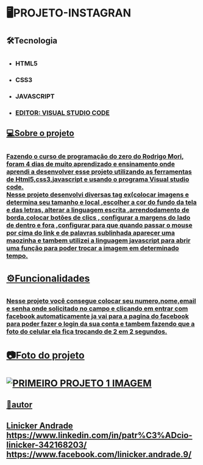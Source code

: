 # 🖥️PROJETO-INSTAGRAN
<div>
<h2>🛠️Tecnologia<h2>
  </div>
  
  * <h3>HTML5<h3>
  * <h3>CSS3<h3>
  * <h3>JAVASCRIPT<h3>
  * <h3><U>EDITOR<u/>: VISUAL STUDIO CODE<h3>
  <div>
  <h2>💻Sobre o projeto<h2>
    </div>
 <p><h3>Fazendo o curso de programação do zero do Rodrigo Mori, foram 4 dias de muito aprendizado e ensinamento onde aprendi a desenvolver esse projeto utilizando as ferramentas de Html5,css3,javascript e usando o programa Visual studio code.<br>Nesse projeto desenvolvi diversas tag ex(colocar imagens e determina seu tamanho e local ,escolher a cor do fundo da tela e das letras, alterar a linguagem escrita ,arrendodamento de borda,colocar botões de clics , configurar a margens do lado de dentro e fora ,configurar para que quando passar o mouse por cima do link e de palavras sublinhada aparecer uma maozinha e tambem utilizei a linguagem javascript para abrir uma função para poder trocar a imagem em determinado tempo.<h3></p>
    <div>
      <h2>⚙️Funcionalidades<h2>
        </div>
        <h3>Nesse projeto você consegue colocar seu numero,nome,email e senha onde solicitado no campo e clicando em entrar com facebook automaticamente ja vai para a pagina do facebook para poder fazer o login da sua conta e tambem fazendo que a  foto do celular ela fica trocando de 2 em 2 segundos.<H3>
          <div>
            <h2>📷Foto do projeto<h2>
 
![PRIMEIRO PROJETO 1 IMAGEM](https://user-images.githubusercontent.com/112634555/190028552-6c4b5863-b3de-4bc6-b228-1c62b3522151.png)
              </div>
              <h2>🦸autor<h2>
                __Linicker Andrade__<Br>
                https://www.linkedin.com/in/patr%C3%ADcio-linicker-342168203/
    https://www.facebook.com/linicker.andrade.9/ <a/>
